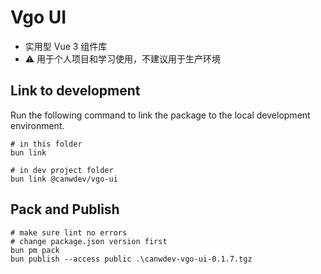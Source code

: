 # Vgo UI

- 实用型 Vue 3 组件库
- ⚠️ 用于个人项目和学习使用，不建议用于生产环境

## Link to development

Run the following command to link the package to the local development environment.

```shell
# in this folder
bun link

# in dev project folder
bun link @canwdev/vgo-ui
```

## Pack and Publish

```shell
# make sure lint no errors 
# change package.json version first
bun pm pack
bun publish --access public .\canwdev-vgo-ui-0.1.7.tgz
```
